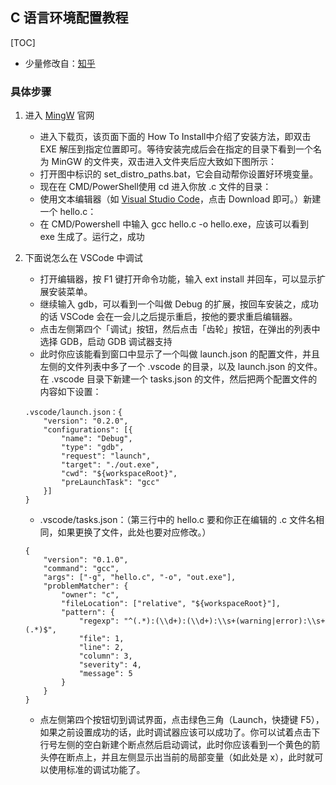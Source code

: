 ## C 语言环境配置教程

[TOC]

* 少量修改自：[知乎]('https://www.zhihu.com/question/40929777/answer/90015056')

### 具体步骤
1. 进入 [MingW](http://nuwen.net/mingw.html) 官网
    * 进入下载页，该页面下面的 How To Install中介绍了安装方法，即双击 EXE 解压到指定位置即可。等待安装完成后会在指定的目录下看到一个名为 MinGW 的文件夹，双击进入文件夹后应大致如下图所示：
    * 打开图中标识的 set_distro_paths.bat，它会自动帮你设置好环境变量。
    * 现在在 CMD/PowerShell使用 cd 进入你放 .c 文件的目录：
    * 使用文本编辑器（如 [Visual Studio Code](https://code.visualstudio.com/)，点击 Download 即可。）新建一个 hello.c：
    * 在 CMD/Powershell 中输入 gcc hello.c -o hello.exe，应该可以看到 exe 生成了。运行之，成功

2. 下面说怎么在 VSCode 中调试
    * 打开编辑器，按 F1 键打开命令功能，输入 ext install 并回车，可以显示扩展安装菜单。
    * 继续输入 gdb，可以看到一个叫做 Debug 的扩展，按回车安装之，成功的话 VSCode 会在一会儿之后提示重启，按他的要求重启编辑器。
    * 点击左侧第四个「调试」按钮，然后点击「齿轮」按钮，在弹出的列表中选择 GDB，启动 GDB 调试器支持
    * 此时你应该能看到窗口中显示了一个叫做 launch.json 的配置文件，并且左侧的文件列表中多了一个 .vscode 的目录，以及 launch.json 的文件。在 .vscode 目录下新建一个 tasks.json 的文件，然后把两个配置文件的内容如下设置：
    ```
    .vscode/launch.json：{
        "version": "0.2.0",
        "configurations": [{
            "name": "Debug",
            "type": "gdb",
            "request": "launch",
            "target": "./out.exe",
            "cwd": "${workspaceRoot}",
            "preLaunchTask": "gcc"
        }]
    }
    ```
    * .vscode/tasks.json：（第三行中的 hello.c 要和你正在编辑的 .c 文件名相同，如果更换了文件，此处也要对应修改。）
    ```
    {
        "version": "0.1.0",
        "command": "gcc",
        "args": ["-g", "hello.c", "-o", "out.exe"],
        "problemMatcher": {
            "owner": "c",
            "fileLocation": ["relative", "${workspaceRoot}"],
            "pattern": {
                "regexp": "^(.*):(\\d+):(\\d+):\\s+(warning|error):\\s+(.*)$",
                "file": 1,
                "line": 2,
                "column": 3,
                "severity": 4,
                "message": 5
            }
        }
    }
    ```
    * 点左侧第四个按钮切到调试界面，点击绿色三角（Launch，快捷键 F5），如果之前设置成功的话，此时调试器应该可以成功了。你可以试着点击下行号左侧的空白新建个断点然后启动调试，此时你应该看到一个黄色的箭头停在断点上，并且左侧显示出当前的局部变量（如此处是 x），此时就可以使用标准的调试功能了。

